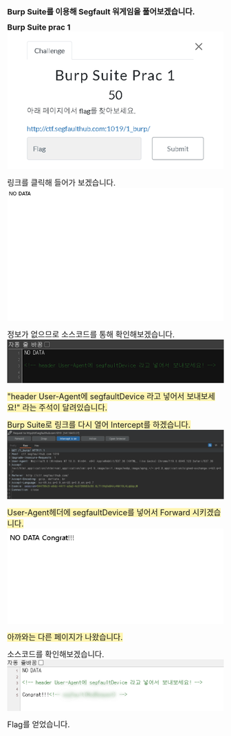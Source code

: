 <span style="font-size: 18px;">**Burp Suite를 이용해 Segfault 워게임을 풀어보겠습니다.**</span>

<span style="font-size: 18px;">**Burp Suite prac 1**</span>
![이미지](/assets/burpsuite_prac1.png)

<span style="font-size: 18px;">링크를 클릭해 들어가 보겠습니다.</span>
![이미지](/assets/no_date.png)

<span style="font-size: 18px;">정보가 없으므로 소스코드를 통해 확인해보겠습니다.</span>
![이미지](/assets/sourcecode1.png)

<span style="background-color:#fff5b1; font-size: 18px;">"header User-Agent에 segfaultDevice 라고 넣어서 보내보세요!" 라는 주석이 달려있습니다.</span>

<span style="background-color:#fff5b1; font-size: 18px;">Burp Suite로 링크를 다시 열어 Intercept를 하겠습니다.</span>
![이미지](/assets/intercept_prac1.png)

<span style="background-color:#fff5b1; font-size: 18px;">User-Agent헤더에 segfaultDevice를 넣어서 Forward 시키겠습니다.</span>
![이미지](/assets/prac1_result.png)

<span style="background-color:#fff5b1; font-size: 18px;">아까와는 다른 페이지가 나왔습니다.</span>

<span style="font-size: 18px;">소스코드를 확인해보겠습니다.</span>
![이미지](/assets/sourcecode2.png)

<span style="font-size: 18px;">Flag를 얻었습니다.</span>

